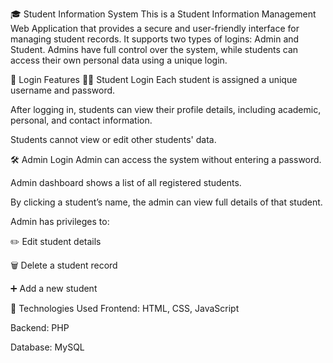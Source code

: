 🎓 Student Information System
This is a Student Information Management Web Application that provides a secure and user-friendly interface for managing student records. It supports two types of logins: Admin and Student. Admins have full control over the system, while students can access their own personal data using a unique login.

🔐 Login Features
👨‍🎓 Student Login
Each student is assigned a unique username and password.

After logging in, students can view their profile details, including academic, personal, and contact information.

Students cannot view or edit other students' data.

🛠️ Admin Login
Admin can access the system without entering a password.

Admin dashboard shows a list of all registered students.

By clicking a student’s name, the admin can view full details of that student.

Admin has privileges to:

✏️ Edit student details

🗑️ Delete a student record

➕ Add a new student

🧩 Technologies Used
Frontend: HTML, CSS, JavaScript

Backend: PHP

Database: MySQL

